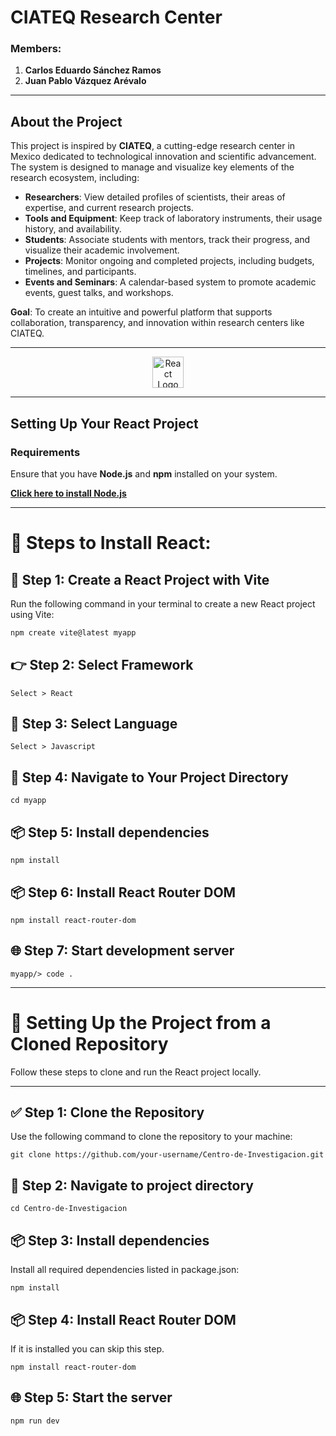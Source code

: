 # **CIATEQ Research Center**

### **Members:**
1. **Carlos Eduardo Sánchez Ramos**
2. **Juan Pablo Vázquez Arévalo**

---

## **About the Project**

This project is inspired by **CIATEQ**, a cutting-edge research center in Mexico dedicated to technological innovation and scientific advancement. The system is designed to manage and visualize key elements of the research ecosystem, including:

- **Researchers**: View detailed profiles of scientists, their areas of expertise, and current research projects.
- **Tools and Equipment**: Keep track of laboratory instruments, their usage history, and availability.
- **Students**: Associate students with mentors, track their progress, and visualize their academic involvement.
- **Projects**: Monitor ongoing and completed projects, including budgets, timelines, and participants.
- **Events and Seminars**: A calendar-based system to promote academic events, guest talks, and workshops.

**Goal**: To create an intuitive and powerful platform that supports collaboration, transparency, and innovation within research centers like CIATEQ.

---

<p align="center">
  <img src="https://upload.wikimedia.org/wikipedia/commons/a/a7/React-icon.svg" alt="React Logo" height="50" width="50"/>
</p>

---

## **Setting Up Your React Project**

### **Requirements**  
Ensure that you have **Node.js** and **npm** installed on your system.

[**Click here to install Node.js**](https://nodejs.org/)

---

# 🚀 **Steps to Install React:**

## **🎯 Step 1: Create a React Project with Vite**

Run the following command in your terminal to create a new React project using Vite:
```bash
npm create vite@latest myapp
```

## **👉 Step 2: Select Framework**  
```
Select > React
```
## **📕 Step 3: Select Language** 
```
Select > Javascript
```

## **📂 Step 4: Navigate to Your Project Directory**  
```
cd myapp
```

## **📦 Step 5: Install dependencies**
```
npm install
```

## **📦 Step 6: Install React Router DOM**
```
npm install react-router-dom
```

## **🌐 Step 7: Start development server**
```
myapp/> code .
```
---

# 🚀 Setting Up the Project from a Cloned Repository

Follow these steps to clone and run the React project locally.

---

## ✅ Step 1: Clone the Repository

Use the following command to clone the repository to your machine:

```
git clone https://github.com/your-username/Centro-de-Investigacion.git
```

## 📂 Step 2: Navigate to project directory
```
cd Centro-de-Investigacion
```
## 📦 Step 3: Install dependencies  
Install all required dependencies listed in package.json:
```
npm install
```

## 📦 Step 4: Install React Router DOM  
If it is installed you can skip this step.
```
npm install react-router-dom
```

## 🌐 Step 5: Start the server  
```
npm run dev
```
